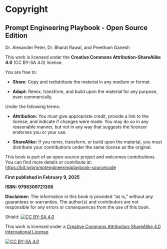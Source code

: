# Copyright

## Prompt Engineering Playbook - Open Source Edition

Dr. Alexander Peter, Dr. Bharat Rawal, and Preetham Ganesh

This work is licensed under the **Creative Commons Attribution-ShareAlike 4.0** (CC BY-SA 4.0) license.

You are free to:

* **Share:** Copy and redistribute the material in any medium or format.

* **Adapt:** Remix, transform, and build upon the material for any purpose, even commercially.

Under the following terms:

* **Attribution:** You must give appropriate credit, provide a link to the license, and indicate if changes were made.
You may do so in any reasonable manner, but not in any way that suggests the licensor endorses you or your
use.

* **ShareAlike:** If you remix, transform, or build upon the material, you must distribute your contributions under
the same license as the original.

This book is part of an open-source project and welcomes contributions. You can find more details or contribute at:
https://bit.ly/promptengineeringplaybook-sourcecode

**First published in February 9, 2025**

**ISBN: 9798309721306**

**Disclaimer:** The information in this book is provided “as is,” without any guarantees or warranties. The author(s) and contributors are not responsible for any errors or consequences from the use of this book.

Shield: [![CC BY-SA 4.0][cc-by-sa-shield]][cc-by-sa]

This work is licensed under a
[Creative Commons Attribution-ShareAlike 4.0 International License][cc-by-sa].

[![CC BY-SA 4.0][cc-by-sa-image]][cc-by-sa]

[cc-by-sa]: http://creativecommons.org/licenses/by-sa/4.0/
[cc-by-sa-image]: https://licensebuttons.net/l/by-sa/4.0/88x31.png
[cc-by-sa-shield]: https://img.shields.io/badge/License-CC%20BY--SA%204.0-lightgrey.svg
